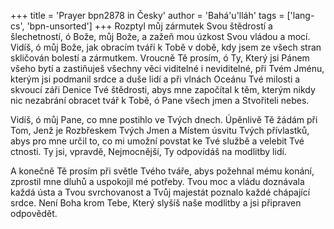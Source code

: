 +++
title = 'Prayer bpn2878 in Česky'
author = 'Bahá'u'lláh'
tags = ['lang-cs', 'bpn-unsorted']
+++
Rozptyl můj zármutek Svou štědrostí a šlechetností, ó Bože, můj Bože, a zažeň mou úzkost Svou vládou a mocí. Vidíš, ó můj Bože, jak obracím tváří k Tobě v době, kdy jsem ze všech stran skličován bolestí a zármutkem. Vroucně Tě prosím, ó Ty, Který jsi Pánem všeho bytí a zastiňuješ všechny věci viditelné i neviditelné, při Tvém Jménu, kterým jsi podmanil srdce a duše lidí a při vlnách Oceánu Tvé milosti a skvoucí záři Denice Tvé štědrosti, abys mne započítal k těm, kterým nikdy nic nezabrání obracet tvář k Tobě, ó Pane všech jmen a Stvořiteli nebes.

Vidíš, ó můj Pane, co mne postihlo ve Tvých dnech. Úpěnlivě Tě žádám při Tom, Jenž je Rozbřeskem Tvých Jmen a Místem úsvitu Tvých přívlastků, abys pro mne určil to, co mi umožní povstat ke Tvé službě a velebit Tvé ctnosti. Ty jsi, vpravdě, Nejmocnější, Ty odpovídáš na modlitby lidí.

A konečně Tě prosím při světle Tvého tváře, abys požehnal mému konání, zprostil mne dluhů a uspokojil mé potřeby. Tvou moc a vládu doznávala každá ústa a Tvou svrchovanost a Tvůj majestát poznalo každé chápající srdce. Není Boha krom Tebe, Který slyšíš naše modlitby a jsi připraven odpovědět.
